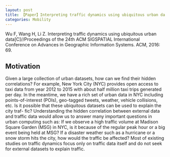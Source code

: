 ```yaml
---
layout: post
title: 【Paper】Interpreting traffic dynamics using ubiquitous urban data
categories: Mobility
---
```


Wu F, Wang H, Li Z. Interpreting traffic dynamics using ubiquitous urban data[C]//Proceedings of the 24th ACM SIGSPATIAL International Conference on Advances in Geographic Information Systems. ACM, 2016: 69.

## Motivation

Given a large collection of urban datasets, how can we find their hidden correlations? For example, New York City (NYC) provides open access to taxi data from year 2012 to 2015 with about half million taxi trips generated per day. In the meantime, we have a rich set of urban data in NYC including points-of-interest (POIs), geo-tagged tweets, weather, vehicle collisions, etc. Is it possible that these ubiquitous datasets can be used to explain the city traf- fic? Understanding the hidden correlation between external data and traffic data would allow us to answer many important questions in urban computing such as: If we observe a high traffic volume at Madison Square Garden (MSG) in NYC, is it because of the regular peak hour or a big event being held at MSG? If a disaster weather such as a hurricane or a snow storm hits the city, how would the traffic be affected? Most of existing studies on traffic dynamics focus only on traffic data itself and do not seek for external datasets to explain traffic. 